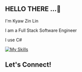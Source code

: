 <h2 align="left">HELLO THERE ...👋</h4>  
<p>I'm Kyaw Zin Lin</p>
<p>I am a Full Stack Software Engineer</p>
<p>I use C#</p>

[![My Skills](https://skillicons.dev/icons?i=html,css,tailwind,mui,styledcomponents,js,typescript,react,vue,next,nodejs,express,mongodb,prisma,git)](https://skillicons.dev)

<h2>Let's Connect!</h4>

 
 

